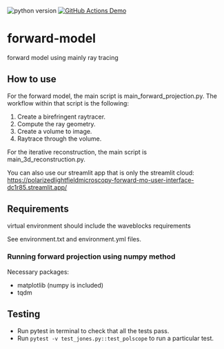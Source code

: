 ![python version](https://img.shields.io/badge/python-3.10-blue)
[![GitHub Actions Demo](https://github.com/PolarizedLightFieldMicroscopy/forward-model/actions/workflows/github-actions-demo.yml/badge.svg)](https://github.com/PolarizedLightFieldMicroscopy/forward-model/actions/workflows/github-actions-demo.yml)
# forward-model
forward model using mainly ray tracing

## How to use
For the forward model, the main script is main_forward_projection.py. The workflow within that script is the following:

1. Create a birefringent raytracer.
1. Compute the ray geometry.
1. Create a volume to image.
1. Raytrace through the volume.

For the iterative reconstruction, the main script is main_3d_reconstruction.py.

You can also use our streamlit app that is only the streamlit cloud: https://polarizedlightfieldmicroscopy-forward-mo-user-interface-dc1r85.streamlit.app/

## Requirements
virtual environment should include the waveblocks requirements

See environment.txt and environment.yml files.

### Running forward projection using numpy method
Necessary packages:
- matplotlib (numpy is included)
- tqdm

## Testing
- Run pytest in terminal to check that all the tests pass.
- Run ```pytest -v test_jones.py::test_polscope``` to run a particular test.